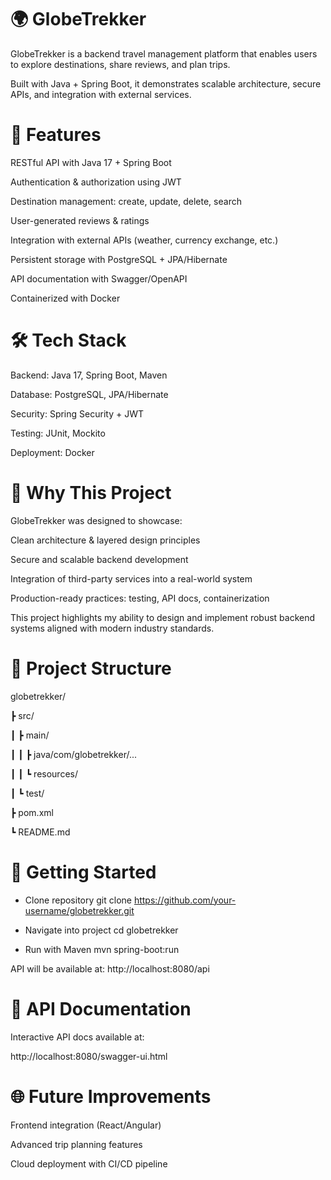 # 🌍 GlobeTrekker

GlobeTrekker is a backend travel management platform that enables users to explore destinations, share reviews, and plan trips.

Built with Java + Spring Boot, it demonstrates scalable architecture, secure APIs, and integration with external services.

# 🚀 Features

RESTful API with Java 17 + Spring Boot

Authentication & authorization using JWT

Destination management: create, update, delete, search

User-generated reviews & ratings

Integration with external APIs (weather, currency exchange, etc.)

Persistent storage with PostgreSQL + JPA/Hibernate

API documentation with Swagger/OpenAPI

Containerized with Docker


# 🛠 Tech Stack

Backend: Java 17, Spring Boot, Maven

Database: PostgreSQL, JPA/Hibernate

Security: Spring Security + JWT

Testing: JUnit, Mockito

Deployment: Docker


# 🎯 Why This Project

GlobeTrekker was designed to showcase:

Clean architecture & layered design principles

Secure and scalable backend development

Integration of third-party services into a real-world system

Production-ready practices: testing, API docs, containerization

This project highlights my ability to design and implement robust backend systems aligned with modern industry standards.


# 📂 Project Structure

globetrekker/

 ┣ src/
 
 ┃ ┣ main/
 
 ┃ ┃ ┣ java/com/globetrekker/...
 
 ┃ ┃ ┗ resources/
 
 ┃ ┗ test/
 
 ┣ pom.xml
 
 ┗ README.md


# 🚦 Getting Started

- Clone repository
git clone https://github.com/your-username/globetrekker.git

- Navigate into project
cd globetrekker

- Run with Maven
mvn spring-boot:run

API will be available at: http://localhost:8080/api


# 📖 API Documentation

Interactive API docs available at:

http://localhost:8080/swagger-ui.html


# 🌐 Future Improvements

Frontend integration (React/Angular)

Advanced trip planning features

Cloud deployment with CI/CD pipeline

